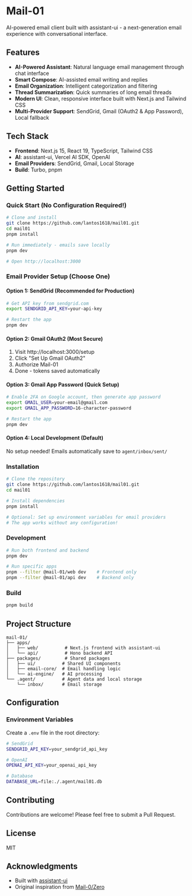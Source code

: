 # Mail-01

AI-powered email client built with assistant-ui - a next-generation email experience with conversational interface.

## Features

- **AI-Powered Assistant**: Natural language email management through chat interface
- **Smart Compose**: AI-assisted email writing and replies
- **Email Organization**: Intelligent categorization and filtering
- **Thread Summarization**: Quick summaries of long email threads
- **Modern UI**: Clean, responsive interface built with Next.js and Tailwind CSS
- **Multi-Provider Support**: SendGrid, Gmail (OAuth2 & App Password), Local fallback

## Tech Stack

- **Frontend**: Next.js 15, React 19, TypeScript, Tailwind CSS
- **AI**: assistant-ui, Vercel AI SDK, OpenAI
- **Email Providers**: SendGrid, Gmail, Local Storage
- **Build**: Turbo, pnpm

## Getting Started

### Quick Start (No Configuration Required!)

```bash
# Clone and install
git clone https://github.com/lantos1618/mail01.git
cd mail01
pnpm install

# Run immediately - emails save locally
pnpm dev

# Open http://localhost:3000
```

### Email Provider Setup (Choose One)

#### Option 1: SendGrid (Recommended for Production)
```bash
# Get API key from sendgrid.com
export SENDGRID_API_KEY=your-api-key

# Restart the app
pnpm dev
```

#### Option 2: Gmail OAuth2 (Most Secure)
1. Visit http://localhost:3000/setup
2. Click "Set Up Gmail OAuth2"
3. Authorize Mail-01
4. Done - tokens saved automatically

#### Option 3: Gmail App Password (Quick Setup)
```bash
# Enable 2FA on Google account, then generate app password
export GMAIL_USER=your-email@gmail.com
export GMAIL_APP_PASSWORD=16-character-password

# Restart the app
pnpm dev
```

#### Option 4: Local Development (Default)
No setup needed! Emails automatically save to `agent/inbox/sent/`

### Installation

```bash
# Clone the repository
git clone https://github.com/lantos1618/mail01.git
cd mail01

# Install dependencies
pnpm install

# Optional: Set up environment variables for email providers
# The app works without any configuration!
```

### Development

```bash
# Run both frontend and backend
pnpm dev

# Run specific apps
pnpm --filter @mail-01/web dev    # Frontend only
pnpm --filter @mail-01/api dev    # Backend only
```

### Build

```bash
pnpm build
```

## Project Structure

```
mail-01/
├── apps/
│   ├── web/          # Next.js frontend with assistant-ui
│   └── api/          # Hono backend API
├── packages/         # Shared packages
│   ├── ui/          # Shared UI components
│   ├── email-core/  # Email handling logic
│   └── ai-engine/   # AI processing
└── .agent/          # Agent data and local storage
    └── inbox/       # Email storage
```

## Configuration

### Environment Variables

Create a `.env` file in the root directory:

```bash
# SendGrid
SENDGRID_API_KEY=your_sendgrid_api_key

# OpenAI
OPENAI_API_KEY=your_openai_api_key

# Database
DATABASE_URL=file:./.agent/mail01.db
```

## Contributing

Contributions are welcome! Please feel free to submit a Pull Request.

## License

MIT

## Acknowledgments

- Built with [assistant-ui](https://www.assistant-ui.com/)
- Original inspiration from [Mail-0/Zero](https://github.com/Mail-0/Zero)
